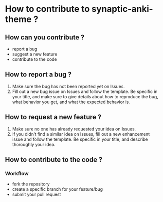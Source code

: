 # How to contribute to synaptic-anki-theme ?
## How can you contribute ?
- report a bug
- suggest a new feature
- contribute to the code

## How to report a bug ?
1. Make sure the bug has not been reported yet on Issues.
2. Fill out a new bug issue on Issues and follow the template. Be specific in your title, and make sure to give details about how to reproduce the bug, what behavior you get, and what the expected behavior is.

## How to request a new feature ?
1. Make sure no one has already requested your idea on Issues.
2. If you didn't find a similar idea on Issues, fill out a new enhancement issue and follow the template. Be specific in your title, and describe thoroughly your idea.
   
## How to contribute to the code ?
### Workflow
- fork the repository
- create a specific branch for your feature/bug
- submit your pull request
